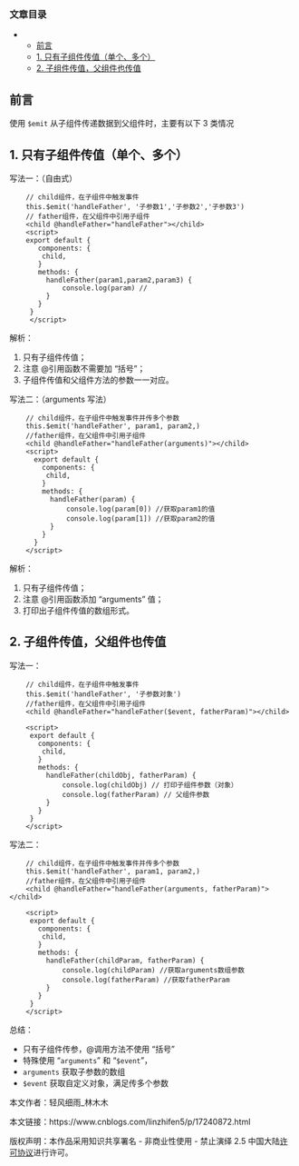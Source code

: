 ### 文章目录

* * [前言](#_1)
  * [1. 只有子组件传值（单个、多个）](#1_5)
  * [2. 子组件传值，父组件也传值](#2_59)

## []()前言

使用 `$emit` 从子组件传递数据到父组件时，主要有以下 3 类情况

## []()1. 只有子组件传值（单个、多个）

写法一：（自由式）

```
	// child组件，在子组件中触发事件
	this.$emit('handleFather', '子参数1','子参数2','子参数3')
	// father组件，在父组件中引用子组件
	<child @handleFather="handleFather"></child>
	<script>
	export default {
	   components: {
	    child,
	   }
	   methods: {
	     handleFather(param1,param2,param3) {
	         console.log(param) // 
	     }
	   }
	 }
	 </script>
```

解析：

1. 只有子组件传值；
2. 注意 @引用函数不需要加 “括号”；
3. 子组件传值和父组件方法的参数一一对应。

写法二：（arguments 写法）

```
	// child组件，在子组件中触发事件并传多个参数
	this.$emit('handleFather', param1, param2,)
	//father组件，在父组件中引用子组件
	<child @handleFather="handleFather(arguments)"></child>
	<script>
	  export default {
	    components: {
	     child,
	    }
	    methods: {
	      handleFather(param) {
	          console.log(param[0]) //获取param1的值
	          console.log(param[1]) //获取param2的值
	      }
	    }
	  }
	</script>
```

解析：

1. 只有子组件传值；
2. 注意 @引用函数添加 “arguments” 值；
3. 打印出子组件传值的数组形式。

## []()2. 子组件传值，父组件也传值

写法一：

```
	// child组件，在子组件中触发事件
	this.$emit('handleFather', '子参数对象')
	//father组件，在父组件中引用子组件
	<child @handleFather="handleFather($event, fatherParam)"></child>
	 
	<script>
	 export default {
	   components: {
	    child,
	   }
	   methods: {
	     handleFather(childObj, fatherParam) {
	         console.log(childObj) // 打印子组件参数（对象）
	         console.log(fatherParam) // 父组件参数
	     }
	   }
	 }
	</script>
```

写法二：

```
	// child组件，在子组件中触发事件并传多个参数
	this.$emit('handleFather', param1, param2,)
	//father组件，在父组件中引用子组件
	<child @handleFather="handleFather(arguments, fatherParam)"></child>
	 
	<script>
	 export default {
	   components: {
	    child,
	   }
	   methods: {
	     handleFather(childParam, fatherParam) {
	         console.log(childParam) //获取arguments数组参数
	         console.log(fatherParam) //获取fatherParam
	     }
	   }
	 }
	</script>
```

总结：

* 只有子组件传参，@调用方法不使用 “括号”
* 特殊使用 “`arguments`” 和 “`$event`”，
* `arguments` 获取子参数的数组
* `$event` 获取自定义对象，满足传多个参数

本文作者：轻风细雨\_林木木

本文链接：https\://www\.cnblogs.com/linzhifen5/p/17240872.html

版权声明：本作品采用知识共享署名 - 非商业性使用 - 禁止演绎 2.5 中国大陆[许可协议]()进行许可。
